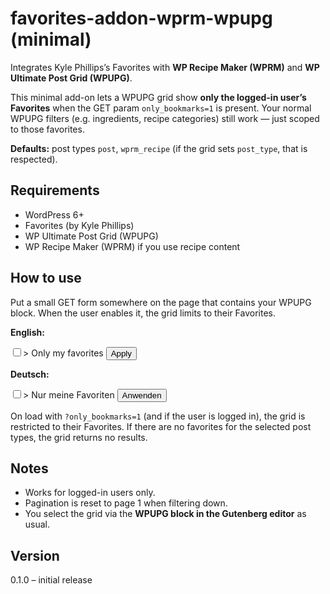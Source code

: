 # favorites-addon-wprm-wpupg (minimal)
Integrates Kyle Phillips’s Favorites with **WP Recipe Maker (WPRM)** and **WP Ultimate Post Grid (WPUPG)**.

This minimal add-on lets a WPUPG grid show **only the logged-in user’s Favorites** when the GET param `only_bookmarks=1` is present.
Your normal WPUPG filters (e.g. ingredients, recipe categories) still work — just scoped to those favorites.

**Defaults:** post types `post`, `wprm_recipe` (if the grid sets `post_type`, that is respected).

## Requirements
- WordPress 6+
- Favorites (by Kyle Phillips)
- WP Ultimate Post Grid (WPUPG)
- WP Recipe Maker (WPRM) if you use recipe content

## How to use
Put a small GET form somewhere on the page that contains your WPUPG block. When the user enables it, the grid limits to their Favorites.

**English:**
<form method="get" action="">
  <label>
    <input type="checkbox" name="only_bookmarks" value="1" <?= isset($_GET['only_bookmarks']) ? 'checked' : '' ?>>
    Only my favorites
  </label>
  <button type="submit">Apply</button>
</form>

**Deutsch:**
<form method="get" action="">
  <label>
    <input type="checkbox" name="only_bookmarks" value="1" <?= isset($_GET['only_bookmarks']) ? 'checked' : '' ?>>
    Nur meine Favoriten
  </label>
  <button type="submit">Anwenden</button>
</form>

On load with `?only_bookmarks=1` (and if the user is logged in), the grid is restricted to their Favorites.
If there are no favorites for the selected post types, the grid returns no results.

## Notes
- Works for logged-in users only.
- Pagination is reset to page 1 when filtering down.
- You select the grid via the **WPUPG block in the Gutenberg editor** as usual.

## Version
0.1.0 – initial release
